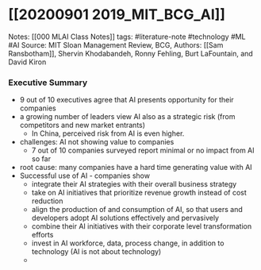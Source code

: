 # [[20200901 2019_MIT_BCG_AI]]



Notes: 
		[[000 MLAI Class Notes]] 
tags: #literature-note #technology #ML #AI
Source: MIT Sloan Management Review, BCG, 
Authors: [[Sam Ransbotham]], Shervin Khodabandeh, Ronny Fehling, Burt LaFountain, and David Kiron


### Executive Summary
- 9 out of 10 executives agree that AI presents opportunity for their companies
- a growing number of leaders view AI also as a strategic risk (from competitors and new market entrants)
	- In China, perceived risk from AI is even higher.
- challenges: AI not showing value to companies
	- 7 out of 10 companies surveyed report minimal or no impact from AI so far
- root cause: many companies have a hard time generating value with AI
- Successful use of AI - companies show
	- integrate their AI strategies with their overall business strategy
	- take on AI initiatives that prioritize revenue growth instead of cost reduction
	- align the production of and consumption of AI, so that users and developers adopt AI solutions effectively and pervasively
	- combine their AI initiatives with their corporate level transformation efforts
	- invest in AI workforce, data, process change, in addition to technology (AI is not about technology)
	- 